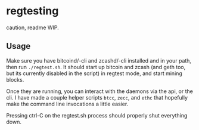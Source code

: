# regtesting

caution, readme WIP.

## Usage
Make sure you have bitcoind/-cli and zcashd/-cli installed and in your path,
then run `./regtest.sh`.  It should start up bitcoin and zcash (and geth too,
but its currently disabled in the script) in regtest mode, and start mining
blocks.

Once they are running, you can interact with the daemons via the api, or the
cli. I have made a couple helper scripts `btcc`, `zecc`, and `ethc` that
hopefully make the command line invocations a little easier.

Pressing ctrl-C on the regtest.sh process should properly shut everything down.
